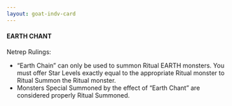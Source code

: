 ```yaml
---
layout: goat-indv-card
---
```


#### EARTH CHANT

Netrep Rulings:

*   “Earth Chain” can only be used to summon Ritual EARTH monsters. You must offer Star Levels exactly equal to the appropriate Ritual monster to Ritual Summon the Ritual monster.
*   Monsters Special Summoned by the effect of “Earth Chant” are considered properly Ritual Summoned.